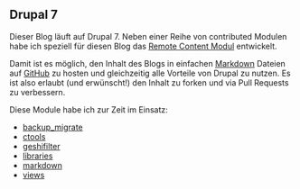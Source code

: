 <!--Making Off-->

## Drupal 7 ##

Dieser Blog läuft auf Drupal 7. Neben einer Reihe von contributed Modulen habe ich speziell für diesen Blog das [Remote Content Modul][1] entwickelt.

Damit ist es möglich, den Inhalt des Blogs in einfachen [Markdown][2] Dateien auf [GitHub][3] zu hosten und gleichzeitig alle Vorteile von Drupal zu nutzen. Es ist also erlaubt (und erwünscht!) den Inhalt zu forken und via Pull Requests zu verbessern.

Diese Module habe ich zur Zeit im Einsatz:

* [backup_migrate](http://drupal.org/project/backup_migrate)
* [ctools](http://drupal.org/project/ctools)
* [geshifilter](http://drupal.org/project/geshifilter)
* [libraries](http://drupal.org/project/libraries)
* [markdown](http://drupal.org/project/markdown)
* [views](http://drupal.org/project/views)


[1]: (http://drupal.org/sandbox/pluess/1947992)
[2]: (http://daringfireball.net/projects/markdown/syntax)
[3]: (https://github.com)